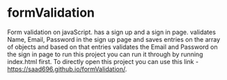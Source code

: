 # formValidation
Form validation on javaScript. has a sign up and a sign in page. validates Name, Email, Password in the sign up page and saves entries on the array of objects and based on that entries validates the Email and Password on the sign in page
to run this project you can run it through by running index.html first.
To directly open this project you can use this link - https://saad696.github.io/formValidation/.

